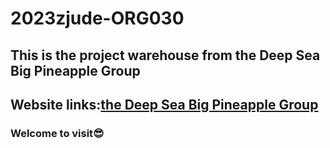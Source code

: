 # 2023zjude-ORG030
## This is the project warehouse from **the Deep Sea Big Pineapple Group**
## Website links:[**the Deep Sea Big Pineapple Group**](https://org030.github.io/)
### Welcome to visit:sunglasses:
